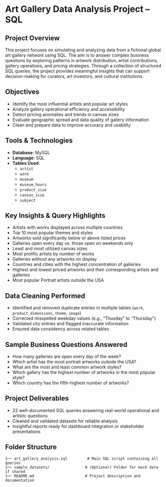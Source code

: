 
# Art Gallery Data Analysis Project – SQL

## Project Overview

This project focuses on simulating and analyzing data from a fictional global art gallery network using SQL. The aim is to answer complex business questions by exploring patterns in artwork distribution, artist contributions, gallery operations, and pricing strategies. Through a collection of structured SQL queries, the project provides meaningful insights that can support decision-making for curators, art investors, and cultural institutions.

## Objectives

- Identify the most influential artists and popular art styles  
- Analyze gallery operational efficiency and accessibility  
- Detect pricing anomalies and trends in canvas sizes  
- Evaluate geographic spread and data quality of gallery information  
- Clean and prepare data to improve accuracy and usability

##  Tools & Technologies

- **Database**: MySQL  
- **Language**: SQL  
- **Tables Used**:  
  - `artist`  
  - `work`  
  - `museum`  
  - `museum_hours`  
  - `product_size`  
  - `canvas_size`  
  - `subject`

## Key Insights & Query Highlights

- Artists with works displayed across multiple countries  
- Top 10 most popular themes and styles  
- Artworks sold significantly below or above listed prices  
- Galleries open every day vs. those open on weekends only  
- Least and most utilized canvas sizes  
- Most prolific artists by number of works  
- Galleries without any artworks on display  
- Countries and cities with the highest concentration of galleries  
- Highest and lowest priced artworks and their corresponding artists and galleries  
- Most popular Portrait artists outside the USA

## Data Cleaning Performed

- Identified and removed duplicate entries in multiple tables (`work`, `product_dimensions`, `theme`, `image`)  
- Corrected misspelled weekday values (e.g., “Thusday” to “Thursday”)  
- Validated city entries and flagged inaccurate information  
- Ensured data consistency across related tables

## Sample Business Questions Answered

- How many galleries are open every day of the week?  
- Which artist has the most portrait artworks outside the USA?  
- What are the most and least common artwork styles?  
- Which gallery has the highest number of artworks in the most popular style?  
- Which country has the fifth-highest number of artworks?

## Project Deliverables

- 22 well-documented SQL queries answering real-world operational and artistic questions  
- Cleaned and validated datasets for reliable analysis  
- Insightful reports ready for dashboard integration or stakeholder presentations

## Folder Structure

```
├── art_gallery_analysis.sql         # Main SQL script containing all queries
├── sample_datasets/                # (Optional) Folder for mock data if shared
├── README.md                       # Project description and documentation
```
